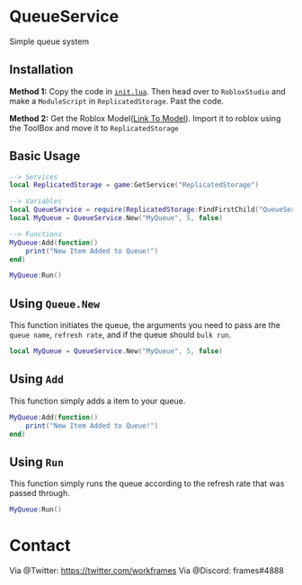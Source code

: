 # QueueService
Simple queue system

## Installation
**Method 1:** Copy the code in [`init.lua`](/init.lua). Then head over to `RobloxStudio` and make a `ModuleScript` in `ReplicatedStorage`. Past the code.

**Method 2:** Get the Roblox Model([Link To Model](https://www.roblox.com/library/8229899380/QueueService)). Import it to roblox using the ToolBox and move it to `ReplicatedStorage`


## Basic Usage
```lua
--> Services
local ReplicatedStorage = game:GetService("ReplicatedStorage")

--> Variables
local QueueService = require(ReplicatedStorage:FindFirstChild("QueueService"))
local MyQueue = QueueService.New("MyQueue", 5, false)

--> Functions
MyQueue:Add(function()
	print("New Item Added to Queue!")
end)

MyQueue:Run()
```
## Using `Queue.New`
This function initiates the queue, the arguments you need to pass are the `queue name`, `refresh rate`, and if the queue should `bulk run`.
```lua
local MyQueue = QueueService.New("MyQueue", 5, false)
```

## Using `Add`
This function simply adds a item to your queue.
```lua
MyQueue:Add(function()
	print("New Item Added to Queue!")
end)
```

## Using `Run`
This function simply runs the queue according to the refresh rate that was passed through.
```lua
MyQueue:Run()
```

# Contact
Via @Twitter: https://twitter.com/workframes
Via @Discord: frames#4888
